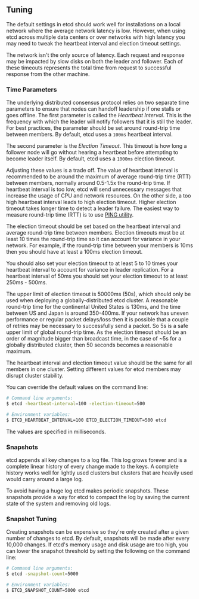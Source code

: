## Tuning

The default settings in etcd should work well for installations on a local network where the average network latency is low.
However, when using etcd across multiple data centers or over networks with high latency you may need to tweak the heartbeat interval and election timeout settings.

The network isn't the only source of latency. Each request and response may be impacted by slow disks on both the leader and follower. Each of these timeouts represents the total time from request to successful response from the other machine.

### Time Parameters

The underlying distributed consensus protocol relies on two separate time parameters to ensure that nodes can handoff leadership if one stalls or goes offline.
The first parameter is called the *Heartbeat Interval*.
This is the frequency with which the leader will notify followers that it is still the leader.
For best practices, the parameter should be set around round-trip time between members.
By default, etcd uses a `100ms` heartbeat interval.

The second parameter is the *Election Timeout*.
This timeout is how long a follower node will go without hearing a heartbeat before attempting to become leader itself.
By default, etcd uses a `1000ms` election timeout.

Adjusting these values is a trade off.
The value of heartbeat interval is recommended to be around the maximum of average round-trip time (RTT) between members, normally around 0.5-1.5x the round-trip time.
If heartbeat interval is too low, etcd will send unnecessary messages that increase the usage of CPU and network resources.
On the other side, a too high heartbeat interval leads to high election timeout. Higher election timeout takes longer time to detect a leader failure.
The easiest way to measure round-trip time (RTT) is to use [PING utility](https://en.wikipedia.org/wiki/Ping_(networking_utility)).

The election timeout should be set based on the heartbeat interval and average round-trip time between members.
Election timeouts must be at least 10 times the round-trip time so it can account for variance in your network.
For example, if the round-trip time between your members is 10ms then you should have at least a 100ms election timeout.

You should also set your election timeout to at least 5 to 10 times your heartbeat interval to account for variance in leader replication.
For a heartbeat interval of 50ms you should set your election timeout to at least 250ms - 500ms.

The upper limit of election timeout is 50000ms (50s), which should only be used when deploying a globally-distributed etcd cluster.
A reasonable round-trip time for the continental United States is 130ms, and the time between US and Japan is around 350-400ms.
If your network has uneven performance or regular packet delays/loss then it is possible that a couple of retries may be necessary to successfully send a packet. So 5s is a safe upper limit of global round-trip time.
As the election timeout should be an order of magnitude bigger than broadcast time, in the case of ~5s for a globally distributed cluster, then 50 seconds becomes a reasonable maximum.

The heartbeat interval and election timeout value should be the same for all members in one cluster. Setting different values for etcd members may disrupt cluster stability.

You can override the default values on the command line:

```sh
# Command line arguments:
$ etcd -heartbeat-interval=100 -election-timeout=500

# Environment variables:
$ ETCD_HEARTBEAT_INTERVAL=100 ETCD_ELECTION_TIMEOUT=500 etcd
```

The values are specified in milliseconds.

### Snapshots

etcd appends all key changes to a log file.
This log grows forever and is a complete linear history of every change made to the keys.
A complete history works well for lightly used clusters but clusters that are heavily used would carry around a large log.

To avoid having a huge log etcd makes periodic snapshots.
These snapshots provide a way for etcd to compact the log by saving the current state of the system and removing old logs.

### Snapshot Tuning

Creating snapshots can be expensive so they're only created after a given number of changes to etcd.
By default, snapshots will be made after every 10,000 changes.
If etcd's memory usage and disk usage are too high, you can lower the snapshot threshold by setting the following on the command line:

```sh
# Command line arguments:
$ etcd -snapshot-count=5000

# Environment variables:
$ ETCD_SNAPSHOT_COUNT=5000 etcd
```
